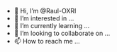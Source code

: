 - 👋 Hi, I’m @Raul-OXRI
- 👀 I’m interested in ...
- 🌱 I’m currently learning ...
- 💞️ I’m looking to collaborate on ...
- 📫 How to reach me ...

<!---
Raul-OXRI/Raul-OXRI is a ✨ special ✨ repository because its `README.md` (this file) appears on your GitHub profile.
You can click the Preview link to take a look at your changes.
--->
